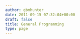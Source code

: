 ```yaml
---
author: gbmhunter
date: 2011-09-15 07:32:04+00:00
draft: false
title: General Programming
type: page
---
```

